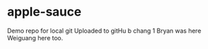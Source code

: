 # apple-sauce
 Demo repo for local git
Uploaded to gitHu b
chang 1
Bryan was here
Weiguang here too.
